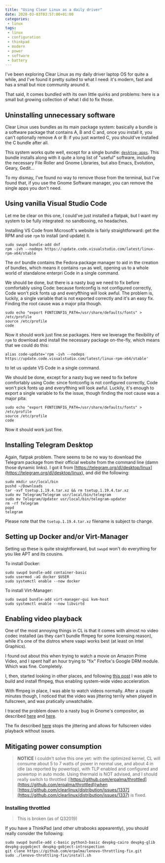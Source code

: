 ```yaml
---
title: "Using Clear Linux as a daily driver"
date: 2020-03-03T03:57:00+01:00
categories:
 - linux
tags:
 - linux
 - configuration
 - thinkpad
 - modern
 - power
 - software
 - battery
---
```


I've been exploring Clear Linux as my daily driver laptop OS for quite a while, and I've found it pretty suited to what I need: it's modern, fast and has a small but nice community around it.

That said, it comes bundled with its own little quirks and problems: here is a small but growing collection of what I did to fix those.

## Uninstalling unnecessary software

Clear Linux uses bundles as its main package system: basically a bundle is a software package that contains A, B and C and, once you install it, you can't optionally remove A or B: if you just wanted C, you should've installed the C bundle after all.

This system works quite well, except for a single bundle: [`desktop-apps`](https://clearlinux.org/software/bundle/desktop-apps). This bundle installs along with it quite a long list of "useful" software, including the necessary File Roller and Gnome Libraries, but also Emacs, Evolution, Geary, Gedit...

To my dismay, I've found no way to remove those from the terminal, but I've found that, if you use the Gnome Software manager, you can remove the single apps you don't need.

## Using vanilla Visual Studio Code

Let me be clear on this one, I could've just installed a flatpak, but I want my system to be fully integrated: no sandboxing, no headaches.

Installing VS Code from Microsoft's website is fairly straightforward: get the RPM and use `rpm` to install (and update) it. 

```shell
sudo swupd bundle-add dnf
rpm -ivh --nodeps https://update.code.visualstudio.com/latest/linux-rpm-x64/stable
```

The `dnf` bundle contains the Fedora package manager to aid in the creation of bundles, which means it contains `rpm` as well, opening us to a whole world of standalone enterpri Code in a single command.

We should be done, but there is a nasty bug we need to fix before comfortably using Code: because fontconfig is not configured correctly, Code won't pick fonts up and everyfthing will look awful. The problem is, luckily, a single variable that is not exported correctly and it's an easy fix. Finding the root cause was a major pita though.

```shell
sudo echo "export FONTCONFIG_PATH=/usr/share/defaults/fonts" > /etc/profile
source /etc/profile
code
```

Now it should work just fine.se packages. Here we leverage the flexibility of `rpm` to download and install the necessary package on-the-fly, which means that we could do this:

```shell
alias code-update='rpm -ivh --nodeps https://update.code.visualstudio.com/latest/linux-rpm-x64/stable'
```

to let us update VS Code in a single command.

We should be done, except for a nasty bug we need to fix before comfortably using Code: since fontconfig is not configured correctly, Code won't pick fonts up and everyfthing will look awful. Luckily, it's enough to export a single variable to fix the issue, though finding the root cause was a major pita:

```shell
sudo echo "export FONTCONFIG_PATH=/usr/share/defaults/fonts" > /etc/profile
source /etc/profile
code
```

Now it should work just fine.

## Installing Telegram Desktop

Again, flatpak problem. There seems to be no way to download the Telegram package from their official website from the command line (damn those dynamic links). I got it from [https://telegram.org/dl/desktop/linux](https://telegram.org/dl/desktop/linux), and did the following:

```shell
sudo mkdir usr/local/bin
pushd ~/Downloads
tar -xvf tsetup.1.19.4.tar.xz && rm tsetup.1.19.4.tar.xz
sudo mv Telegram/Telegram usr/local/bin/telegram
sudo mv Telegram/Updater usr/local/bin/telegram-updater
rm -rf Telegram
popd
telegram
```

Please note that the `tsetup.1.19.4.tar.xz` filename is subject to change.

## Setting up Docker and/or Virt-Manager

Setting up these is quite straightforward, but `swupd` won't do everything for you like APT and its cousins. 

To install Docker:

```shell
sudo swupd bundle-add container-basic
sudo usermod -aG docker $USER
sudo systemctl enable --now docker
```

To install Virt-Manager:

```shell
sudo swupd bundle-add virt-manager-gui kvm-host
sudo systemctl enable --now libvirtd
```

## Enabling video playback

One of the most annoying things in CL is that it comes with almost no video codec installed (as they can't bundle ffmpeg for some licensing reason), while it's one of the distros where vaapi works best (at least on Intel Graphics).

I found out about this when trying to watch a movie on Amazon Prime Video, and I spent half an hour trying to "fix" Firefox's Google DRM module. Which was fine. Completely. 

I, then, started looking in other places, and following [this post](https://community.clearlinux.org/t/how-to-h264-etc-support-for-firefox-including-ffmpeg-install/195) I was able to build and install ffmpeg, thus enabling system-wide video acceleration. 

With ffmpeg in place, I was able to watch videos normally. After a couple minutes though, I noticed that the video was jittering terrily when played in fullscreen, and was pratically unwatchable. 

I traced the problem down to a nasty bug in Gnome's compositor, as described [here](https://bugzilla.mozilla.org/show_bug.cgi?id=1134077
) and [here](https://bugzilla.gnome.org/show_bug.cgi?id=741376#c15). 

The fix described [here](https://github.com/ValveSoftware/steam-for-linux/issues/5866) stops the jittering and allows for fullscreen video playback without issues.

## Mitigating power consumption

> **NOTICE** I couldn't solve this one yet: with the optimized kernel, CL will consume about 5 to 7 watts of power in normal use, and about 4 in idle (as reported by powertop), with TLP enabled and configured and powertop in auto mode. Using thermald is NOT advised, and I should really switch to throttled  ([https://github.com/erpalma/throttled](https://github.com/erpalma/throttled))when [https://github.com/clearlinux/distribution/issues/1337](https://github.com/clearlinux/distribution/issues/1337) is fixed.

### Installing throttled

> This is broken (as of Q32019)

If you have a ThinkPad (and other ultrabooks appearently), you should really consider the following:

```shell
sudo swupd bundle-add c-basic python3-basic devpkg-cairo devpkg-glib devpkg-pygobject devpkg-gobject-introspection 
git clone https://github.com/erpalma/lenovo-throttling-fix.git
sudo ./lenovo-throttling-fix/install.sh
```
